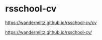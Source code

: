 # rsschool-cv

https://wandermiltz.github.io/rsschool-cv/cv

https://wandermiltz.github.io/rsschool-cv/